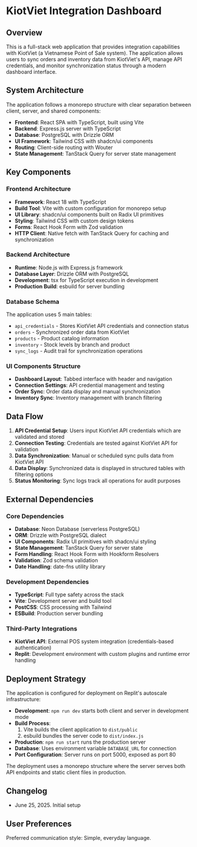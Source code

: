 # KiotViet Integration Dashboard

## Overview

This is a full-stack web application that provides integration capabilities with KiotViet (a Vietnamese Point of Sale system). The application allows users to sync orders and inventory data from KiotViet's API, manage API credentials, and monitor synchronization status through a modern dashboard interface.

## System Architecture

The application follows a monorepo structure with clear separation between client, server, and shared components:

- **Frontend**: React SPA with TypeScript, built using Vite
- **Backend**: Express.js server with TypeScript
- **Database**: PostgreSQL with Drizzle ORM
- **UI Framework**: Tailwind CSS with shadcn/ui components
- **Routing**: Client-side routing with Wouter
- **State Management**: TanStack Query for server state management

## Key Components

### Frontend Architecture
- **Framework**: React 18 with TypeScript
- **Build Tool**: Vite with custom configuration for monorepo setup
- **UI Library**: shadcn/ui components built on Radix UI primitives
- **Styling**: Tailwind CSS with custom design tokens
- **Forms**: React Hook Form with Zod validation
- **HTTP Client**: Native fetch with TanStack Query for caching and synchronization

### Backend Architecture
- **Runtime**: Node.js with Express.js framework
- **Database Layer**: Drizzle ORM with PostgreSQL
- **Development**: tsx for TypeScript execution in development
- **Production Build**: esbuild for server bundling

### Database Schema
The application uses 5 main tables:
- `api_credentials` - Stores KiotViet API credentials and connection status
- `orders` - Synchronized order data from KiotViet
- `products` - Product catalog information
- `inventory` - Stock levels by branch and product
- `sync_logs` - Audit trail for synchronization operations

### UI Components Structure
- **Dashboard Layout**: Tabbed interface with header and navigation
- **Connection Settings**: API credential management and testing
- **Order Sync**: Order data display and manual synchronization
- **Inventory Sync**: Inventory management with branch filtering

## Data Flow

1. **API Credential Setup**: Users input KiotViet API credentials which are validated and stored
2. **Connection Testing**: Credentials are tested against KiotViet API for validation
3. **Data Synchronization**: Manual or scheduled sync pulls data from KiotViet API
4. **Data Display**: Synchronized data is displayed in structured tables with filtering options
5. **Status Monitoring**: Sync logs track all operations for audit purposes

## External Dependencies

### Core Dependencies
- **Database**: Neon Database (serverless PostgreSQL)
- **ORM**: Drizzle with PostgreSQL dialect
- **UI Components**: Radix UI primitives with shadcn/ui styling
- **State Management**: TanStack Query for server state
- **Form Handling**: React Hook Form with Hookform Resolvers
- **Validation**: Zod schema validation
- **Date Handling**: date-fns utility library

### Development Dependencies
- **TypeScript**: Full type safety across the stack
- **Vite**: Development server and build tool
- **PostCSS**: CSS processing with Tailwind
- **ESBuild**: Production server bundling

### Third-Party Integrations
- **KiotViet API**: External POS system integration (credentials-based authentication)
- **Replit**: Development environment with custom plugins and runtime error handling

## Deployment Strategy

The application is configured for deployment on Replit's autoscale infrastructure:

- **Development**: `npm run dev` starts both client and server in development mode
- **Build Process**: 
  1. Vite builds the client application to `dist/public`
  2. esbuild bundles the server code to `dist/index.js`
- **Production**: `npm run start` runs the production server
- **Database**: Uses environment variable `DATABASE_URL` for connection
- **Port Configuration**: Server runs on port 5000, exposed as port 80

The deployment uses a monorepo structure where the server serves both API endpoints and static client files in production.

## Changelog

- June 25, 2025. Initial setup

## User Preferences

Preferred communication style: Simple, everyday language.